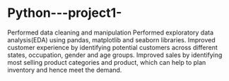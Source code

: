 # Python---project1-
Performed data cleaning and manipulation
Performed exploratory data analysis(EDA) using pandas, matplotlib and seaborn libraries.
Improved customer experience by identifying potential customers across different states, occupation, gender and age groups.
Improved sales by identifying most selling product categories and product, which can help to plan inventory and hence meet the demand.
